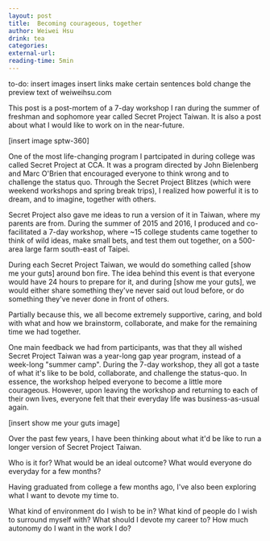 ```yaml
---
layout: post
title:  Becoming courageous, together
author: Weiwei Hsu
drink: tea
categories: 
external-url:
reading-time: 5min
---
```


to-do:
insert images
insert links
make certain sentences bold
change the preview text of weiweihsu.com

This post is a post-mortem of a 7-day workshop I ran during the summer of freshman and sophomore year called Secret Project Taiwan. It is also a post about what I would like to work on in the near-future.

[insert image sptw-360]

One of the most life-changing program I partcipated in during college was called Secret Project at CCA. It was a program directed by John Bielenberg and Marc O'Brien that encouraged everyone to think wrong and to challenge the status quo. Through the Secret Project Blitzes (which were weekend workshops and spring break trips), I realized how powerful it is to dream, and to imagine, together with others.

Secret Project also gave me ideas to run a version of it in Taiwan, where my parents are from. During the summer of 2015 and 2016, I produced and co-facilitated a 7-day workshop, where ~15 college students came together to think of wild ideas, make small bets, and test them out together, on a 500-area large farm south-east of Taipei.

During each Secret Project Taiwan, we would do something called [show me your guts] around bon fire. The idea behind this event is that everyone would have 24 hours to prepare for it, and during [show me your guts], we would either share something they've never said out loud before, or do something they've never done in front of others.

Partially because this, we all become extremely supportive, caring, and bold with what and how we brainstorm, collaborate, and make for the remaining time we had together.

One main feedback we had from participants, was that they all wished Secret Project Taiwan was a year-long gap year program, instead of a week-long "summer camp". During the 7-day workshop, they all got a taste of what it's like to be bold, collaborate, and challenge the status-quo. In essence, the workshop helped everyone to become a little more courageous. However, upon leaving the workshop and returning to each of their own lives, everyone felt that their everyday life was business-as-usual again.

[insert show me your guts image]

Over the past few years, I have been thinking about what it'd be like to run a longer version of Secret Project Taiwan.

Who is it for?
What would be an ideal outcome?
What would everyone do everyday for a few months?

Having graduated from college a few months ago, I've also been exploring what I want to devote my time to.

What kind of environment do I wish to be in?
What kind of people do I wish to surround myself with?
What should I devote my career to?
How much autonomy do I want in the work I do?
